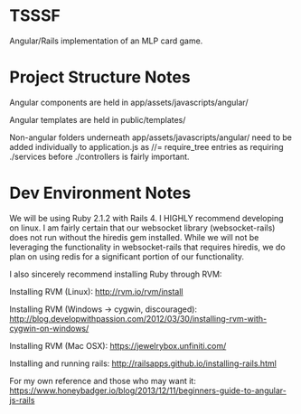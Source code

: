 TSSSF
=====

Angular/Rails implementation of an MLP card game.

Project Structure Notes
=====
Angular components are held in app/assets/javascripts/angular/

Angular templates are held in public/templates/

Non-angular folders underneath app/assets/javascripts/angular/ need to be added individually to application.js as //= require_tree entries as requiring ./services before ./controllers is fairly important.


Dev Environment Notes
=====
We will be using Ruby 2.1.2 with Rails 4.  I HIGHLY recommend developing on linux.  I am fairly certain that our websocket library (websocket-rails) does not run without the hiredis gem installed.  While we will not be leveraging the functionality in websocket-rails that requires hiredis, we do plan on using redis for a significant portion of our functionality.


I also sincerely recommend installing Ruby through RVM:

Installing RVM (Linux): http://rvm.io/rvm/install

Installing RVM (Windows -> cygwin, discouraged):   http://blog.developwithpassion.com/2012/03/30/installing-rvm-with-cygwin-on-windows/

Installing RVM (Mac OSX): https://jewelrybox.unfiniti.com/

Installing and running rails: http://railsapps.github.io/installing-rails.html


For my own reference and those who may want it: https://www.honeybadger.io/blog/2013/12/11/beginners-guide-to-angular-js-rails
